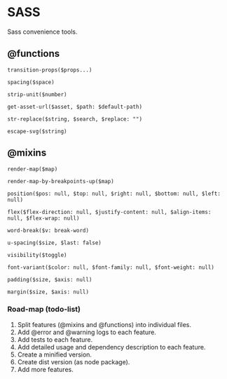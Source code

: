 # SASS
Sass convenience tools.


## @functions

`transition-props($props...)`

`spacing($space)`

`strip-unit($number)`

`get-asset-url($asset, $path: $default-path)`

`str-replace($string, $search, $replace: "")`

`escape-svg($string)`


## @mixins

`render-map($map)`

`render-map-by-breakpoints-up($map)`

`position($pos: null, $top: null, $right: null, $bottom: null, $left: null) `

`flex($flex-direction: null, $justify-content: null, $align-items: null, $flex-wrap: null)`

`word-break($v: break-word)`

`u-spacing($size, $last: false)`

`visibility($toggle)`

`font-variant($color: null, $font-family: null, $font-weight: null) `

`padding($size, $axis: null)`

`margin($size, $axis: null)`


### Road-map (todo-list)

1. Split features (@mixins and @functions) into individual files.
2. Add @error and @warning logs to each feature.
3. Add tests to each feature.
4. Add detailed usage and dependency description to each feature.
5. Create a minified version.
6. Create dist version (as node package).
7. Add more features.
